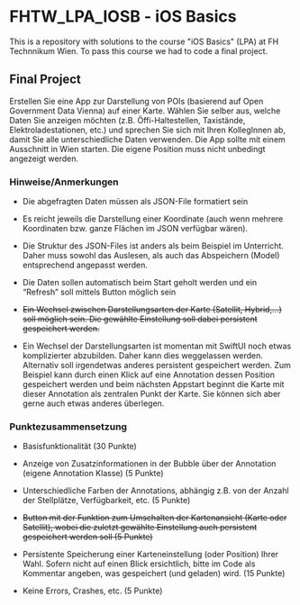 # FHTW_LPA_IOSB - iOS Basics

This is a repository with solutions to the course "iOS Basics" (LPA) at FH Technnikum Wien.
To pass this course we had to code a final project.

## Final Project

Erstellen Sie eine App zur Darstellung von POIs (basierend auf Open Government Data Vienna) auf einer Karte. Wählen Sie selber aus, welche Daten Sie anzeigen möchten (z.B. Öffi-Haltestellen, Taxistände, Elektroladestationen, etc.) und sprechen Sie sich mit Ihren KollegInnen ab, damit Sie alle unterschiedliche Daten verwenden. Die App sollte mit einem Ausschnitt in Wien starten. Die eigene Position muss nicht unbedingt angezeigt werden.

### Hinweise/Anmerkungen

- Die abgefragten Daten müssen als JSON-File formatiert sein

- Es reicht jeweils die Darstellung einer Koordinate (auch wenn mehrere Koordinaten bzw. ganze Flächen im JSON verfügbar wären).

- Die Struktur des JSON-Files ist anders als beim Beispiel im Unterricht. Daher muss sowohl das Auslesen, als auch das Abspeichern (Model) entsprechend angepasst werden.

- Die Daten sollen automatisch beim Start geholt werden und ein “Refresh” soll mittels Button möglich sein

- ~~Ein Wechsel zwischen Darstellungsarten der Karte (Satellit, Hybrid,...) soll möglich sein. Die gewählte Einstellung soll dabei persistent gespeichert werden.~~

- Ein Wechsel der Darstellungsarten ist momentan mit SwiftUI noch etwas komplizierter abzubilden. Daher kann dies weggelassen werden. Alternativ soll irgendetwas anderes persistent gespeichert werden.
Zum Beispiel kann durch einen Klick auf eine Annotation dessen Position gespeichert werden und beim nächsten Appstart beginnt die Karte mit dieser Annotation als zentralen Punkt der Karte. Sie können sich aber gerne auch etwas anderes überlegen.

### Punktezusammensetzung

- Basisfunktionalität (30 Punkte)

- Anzeige von Zusatzinformationen in der Bubble über der Annotation (eigene Annotation Klasse) (5 Punkte)

- Unterschiedliche Farben der Annotations, abhängig z.B. von der Anzahl der Stellplätze, Verfügbarkeit, etc. (5 Punkte)

- ~~Button mit der Funktion zum Umschalten der Kartenansicht (Karte oder Satellit), wobei die zuletzt gewählte Einstellung auch persistent gespeichert werden soll (5 Punkte)~~

- Persistente Speicherung einer Karteneinstellung (oder Position) Ihrer Wahl. Sofern nicht auf einen Blick ersichtlich, bitte im Code als Kommentar angeben, was gespeichert (und geladen) wird. (15 Punkte)

- Keine Errors, Crashes, etc. (5 Punkte)
